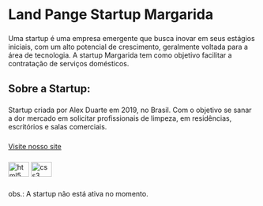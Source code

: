 <h1 align="left">Land Pange Startup Margarida</h1>

###

<p align="left">Uma startup é uma empresa emergente que busca inovar em seus estágios iniciais, com um alto potencial de crescimento, geralmente voltada para a área de tecnologia. A startup Margarida tem como objetivo facilitar a contratação de serviços domésticos.</p>

###

<h2 align="left">Sobre a Startup:</h2>

###

<p align="left">Startup criada por Alex Duarte em 2019, no Brasil. Com o objetivo se sanar a dor mercado em solicitar profissionais de limpeza, em residências, escritórios e salas comerciais.</p>

###

[Visite nosso site](https://duartealex1.github.io/land-page-startup-margarida/)

###

<div align="left">
  <img src="https://cdn.jsdelivr.net/gh/devicons/devicon/icons/html5/html5-original.svg" height="30" width="42" alt="html5 logo"  />
  <img src="https://cdn.jsdelivr.net/gh/devicons/devicon/icons/css3/css3-original.svg" height="30" width="42" alt="css3 logo"  />
</div>

###

<p align="left">obs.: A startup não está ativa no momento.</p>

###
